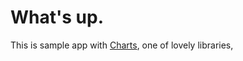 # What's up.

This is sample app with [Charts](https://github.com/danielgindi/Charts), one of lovely libraries, 

